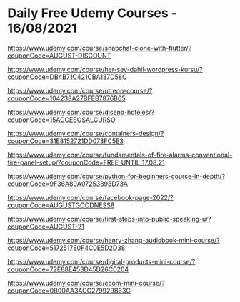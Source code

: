 # Daily Free Udemy Courses - 16/08/2021

https://www.udemy.com/course/snapchat-clone-with-flutter/?couponCode=AUGUST-DISCOUNT
https://www.udemy.com/course/her-sey-dahil-wordpress-kursu/?couponCode=DB4B71C421CBA137D58C
https://www.udemy.com/course/utreon-course/?couponCode=104238A27BFEB7876B65
https://www.udemy.com/course/diseno-hoteles/?couponCode=15ACCESOSALCURSO
https://www.udemy.com/course/containers-design/?couponCode=31E8152721DD073FC5E3
https://www.udemy.com/course/fundamentals-of-fire-alarms-conventional-fire-panel-setup/?couponCode=FREE_UNTIL_17.08.21
https://www.udemy.com/course/python-for-beginners-course-in-depth/?couponCode=9F36A89A07253893D73A
https://www.udemy.com/course/facebook-page-2022/?couponCode=AUGUSTGOODNESS8
https://www.udemy.com/course/first-steps-into-public-speaking-u/?couponCode=AUGUST-21
https://www.udemy.com/course/henry-zhang-audiobook-mini-course/?couponCode=5172517E0F4C0E5D2D38
https://www.udemy.com/course/digital-products-mini-course/?couponCode=72E88E453D45D26C0204
https://www.udemy.com/course/ecom-mini-course/?couponCode=0B00AA3ACC279929B63C
